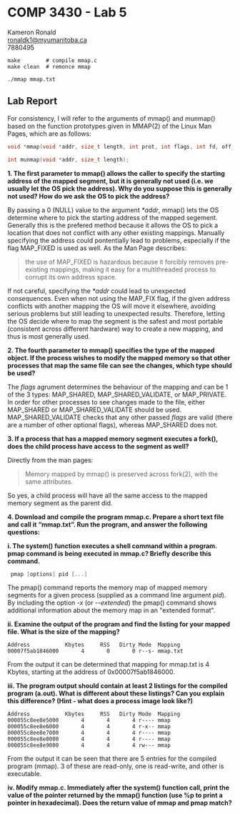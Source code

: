 # COMP 3430 - Lab 5

Kameron Ronald  
ronaldk1@myumanitoba.ca  
7880495  

```shell
make        # compile mmap.c
make clean  # remonce mmap

./mmap mmap.txt
```

## Lab Report

For consistency, I will refer to the arguments of mmap() and munmap() based on the function prototypes given in MMAP(2) of the Linux Man Pages, which are as follows:

```c
void *mmap(void *addr, size_t length, int prot, int flags, int fd, off_t offset);

int munmap(void *addr, size_t length);
```

**1. The first parameter to mmap() allows the caller to specify the starting address of the mapped segment, but it is generally not used (i.e. we usually let the OS pick the address). Why do you suppose this is generally not used? How do we ask the OS to pick the address?**

By passing a 0 (NULL) value to the argument _*addr_, mmap() lets the OS determine where to pick the starting address of the mapped segement. Generally this is the prefered method because it allows the OS to pick a location that does not conflict with any other existing mappings. Manually specifying the address could pontentially lead to problems, especially if the flag MAP_FIXED is used as well. As the Man Page describes:

> the use of MAP_FIXED is hazardous because it forcibly removes pre-existing mappings, making it easy for a multithreaded process to corrupt its own address space.

If not careful, specifying the _*addr_ could lead to unexpected consequences. Even when not using the MAP_FIX flag, if the given address conflicts with another mapping the OS will move it elsewhere, avoiding serious problems but still leading to unexpected results. Therefore,  letting the OS decide where to map the segment is the safest and most portable (consistent across different hardware) way to create a new mapping, and thus is most generally used.

**2. The fourth parameter to mmap() specifies the type of the mapped object. If the process wishes to modify the mapped memory so that other processes that map the same file can see the changes, which type should be used?**

The _flags_ agrument determines the behaviour of the mapping and can be 1 of the 3 types: MAP_SHARED, MAP_SHARED_VALIDATE, or MAP_PRIVATE. In order for other processes to see changes made to the file, either MAP_SHARED or MAP_SHARED_VALIDATE should be used. MAP_SHARED_VALIDATE checks that any other passed _flags_ are valid (there are a number of other optional flags), whereas MAP_SHARED does not.

**3. If a process that has a mapped memory segment executes a fork(), does the child process have access to the segment as well?**

Directly from the man pages:

> Memory mapped by mmap() is preserved across fork(2), with the same attributes.

So yes, a child process will have all the same access to the mapped memory segment as the parent did.

**4. Download and compile the program mmap.c. Prepare a short text file and call it “mmap.txt”. Run the program, and answer the following questions:**

**i. The system() function executes a shell command within a program. pmap command is being executed in mmap.c? Briefly describe this command.**

```c
 pmap [options] pid [...]
 ```

The pmap() command reports the memory map of mapped memory segments for a given process (supplied as a command line argument _pid_). By including the option _-x_ (or _--extended_) the pmap() command shows additional information about the memory map in an "extended format".

**ii. Examine the output of the program and find the listing for your mapped file. What is the size of the mapping?**

```
Address           Kbytes     RSS   Dirty Mode  Mapping
00007f5ab1846000       4       0       0 r--s- mmap.txt
```

From the output it can be determined that mapping for mmap.txt is 4 Kbytes, starting at the address of 0x00007f5ab1846000.


**iii. The program output should contain at least 2 listings for the compiled program (a.out). What is different about these listings? Can you explain this difference? (Hint - what does a process image look like?)**

```
Address           Kbytes     RSS   Dirty Mode  Mapping
000055c8ee8e5000       4       4       4 r---- mmap
000055c8ee8e6000       4       4       4 r-x-- mmap
000055c8ee8e7000       4       4       4 r---- mmap
000055c8ee8e8000       4       4       4 r---- mmap
000055c8ee8e9000       4       4       4 rw--- mmap
```

From the output it can be seen that there are 5 entries for the compiled program (mmap). 3 of these are read-only, one is read-write, and other is executable.

**iv. Modify mmap.c. Immediately after the system() function call, print the value of the pointer returned by the mmap() function (use %p to print a pointer in hexadecimal). Does the return value of mmap and pmap match?**


